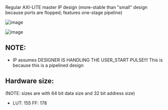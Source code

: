 Regular AXI-LITE master IP design (more-stable than "small" design because ports are flopped; features one-stage pipeline)

![image](https://github.com/user-attachments/assets/c581ea2f-407d-4c70-865c-642a5cfdf733)

![image](https://github.com/user-attachments/assets/971f9df2-784c-47b9-a4d3-fcac47448286)


NOTE:
-----
- IP assumes DESIGNER IS HANDLING THE USER_START PULSE!!! This is because this is a pipelined design

Hardware size:
-----
(NOTE: sizes are with 64 bit data size and 32 bit address size)
- LUT: 155 FF: 178
